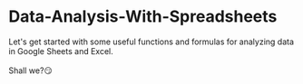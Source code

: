 # Data-Analysis-With-Spreadsheets
Let's get started with some useful functions and formulas for analyzing data in Google Sheets and Excel.<br><br>
Shall we?:smirk:
